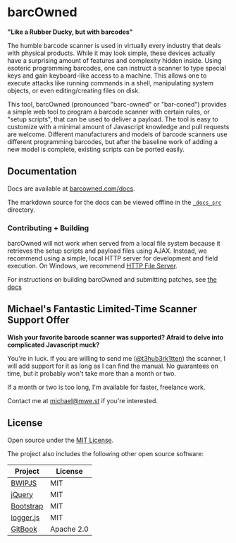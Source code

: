 # barcOwned

**"Like a Rubber Ducky, but with barcodes"**

The humble barcode scanner is used in virtually every industry that deals with physical products. While it may look simple, these devices actually have a surprising amount of features and complexity hidden inside. Using esoteric programming barcodes, one can instruct a scanner to type special keys and gain keyboard-like access to a machine. This allows one to execute attacks like running commands in a shell, manipulating system objects, or even editing/creating files on disk.

This tool, barcOwned (pronounced "barc-owned" or "bar-coned") provides a simple web tool to program a barcode scanner with certain rules, or "setup scripts", that can be used to deliver a payload. The tool is easy to customize with a minimal amount of Javascript knowledge and pull requests are welcome. Different manufacturers and models of barcode scanners use different programming barcodes, but after the baseline work of adding a new model is complete, existing scripts can be ported easily.

## Documentation

Docs are available at [barcowned.com/docs](https://barcowned.com/docs).

The markdown source for the docs can be viewed offline in the [`_docs_src`](_docs_src) directory.

### Contributing + Building

barcOwned will not work when served from a local file system because it retrieves the setup scripts and payload files using AJAX. Instead, we recommend using a simple, local HTTP server for development and field execution. On Windows, we recommend [HTTP File Server](http://www.rejetto.com/hfs/).

For instructions on building barcOwned and submitting patches, see [the docs](https://barcowned.com/docs/contributing/readme.html)

## Michael's Fantastic Limited-Time Scanner Support Offer

**Wish your favorite barcode scanner was supported? Afraid to delve into complicated Javascript muck?**

You're in luck. If you are willing to send me ([@t3hub3rk1tten](https://github.com/T3hUb3rK1tten)) the scanner, I will add support for it as long as I can find the manual. No guarantees on time, but it probably won't take more than a month or two.

If a month or two is too long, I'm available for faster, freelance work.

Contact me at [michael@mwe.st](mailto:michael@mwe.st) if you're interested.

## License

Open source under the [MIT License](license.md).

The project also includes the following other open source software:

|                           Project                        |    License   |
|                               -                          |       -      |
|      [BWIPJS](https://github.com/metafloor/bwip-js)      |      MIT     |
|         [jQuery](https://github.com/jquery/jquery)       |      MIT     |
|       [Bootstrap](https://github.com/twbs/bootstrap)     |      MIT     |
|   [logger.js](https://github.com/jonnyreeves/js-logger)  |      MIT     |
|      [GitBook](https://github.com/GitbookIO/gitbook)     |  Apache 2.0  |
